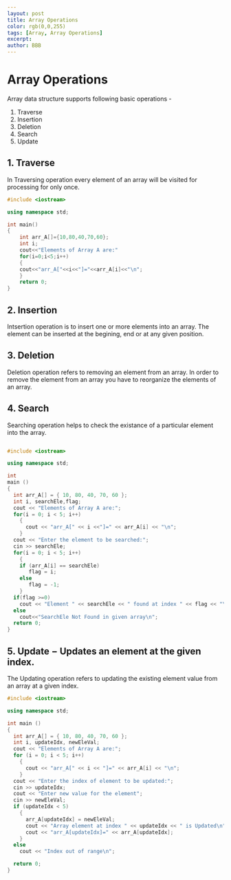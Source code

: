 ```yaml
---
layout: post
title: Array Operations 
color: rgb(0,0,255) 
tags: [Array, Array Operations]
excerpt: 
author: BBB
---
```


# Array Operations
Array data structure supports following basic operations - 
1. Traverse
2. Insertion
3. Deletion
4. Search
5. Update


## 1. Traverse 
   In Traversing operation every element of an array will be visited for processing for only once.  
   
```cpp
#include <iostream>

using namespace std;

int main()
{
    int arr_A[]={10,80,40,70,60};
    int i;
    cout<<"Elements of Array A are:"
    for(i=0;i<5;i++)
    {
    cout<<"arr_A["<<i<<"]="<<arr_A[i]<<"\n";
    }
    return 0;
}
```   
## 2. Insertion 
   Intsertion operation is to insert one or more elements into an array. The element can be inserted at the begining, end or at any given position.
   

## 3. Deletion 
   Deletion operation refers to removing an element from an array. In order to remove the element from an array you have to reorganize the elements of an array. 

## 4. Search
   Searching operation helps to check the existance of a particular element into the array.
```cpp

#include <iostream>

using namespace std;

int
main ()
{
  int arr_A[] = { 10, 80, 40, 70, 60 };
  int i, searchEle,flag;
  cout << "Elements of Array A are:";
  for(i = 0; i < 5; i++)
    {
      cout << "arr_A[" << i <<"]=" << arr_A[i] << "\n";
    }
  cout << "Enter the element to be searched:";
  cin >> searchEle;
  for(i = 0; i < 5; i++)
    {
    if (arr_A[i] == searchEle)
	   flag = i;
	else
	   flag = -1;
	}
  if(flag >=0)	
    cout << "Element " << searchEle << " found at index " << flag << "\n";
  else
    cout<<"SearchEle Not Found in given array\n";
  return 0;
}
```

## 5. Update − Updates an element at the given index.
   The Updating operation refers to updating the existing element value from an array at a given index.

```cpp
#include <iostream>

using namespace std;

int main ()
{
  int arr_A[] = { 10, 80, 40, 70, 60 };
  int i, updateIdx, newEleVal;
  cout << "Elements of Array A are:";
  for (i = 0; i < 5; i++)
    {
      cout << "arr_A[" << i << "]=" << arr_A[i] << "\n";
    }
  cout << "Enter the index of element to be updated:";
  cin >> updateIdx;
  cout << "Enter new value for the element";
  cin >> newEleVal;
  if (updateIdx < 5)
    {
      arr_A[updateIdx] = newEleVal;
      cout << "Array element at index " << updateIdx << " is Updated\n";
      cout << "arr_A[updateIdx]=" << arr_A[updateIdx];
    }
  else
    cout << "Index out of range\n";

  return 0;
}

```


